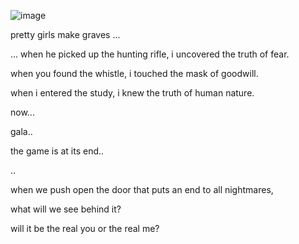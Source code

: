 ![image](https://github.com/user-attachments/assets/76dfb510-87a5-43e2-8db4-537f2f07ff01)

pretty girls make graves ... 

... when he picked up the hunting rifle, i uncovered the truth of fear.

when you found the whistle, i touched the mask of goodwill.

when i entered the study, i knew the truth of human nature.

now...

gala..

the game is at its end..

..

when we push open the door that puts an end to all nightmares,

what will we see behind it?

will it be the real you or the real me?

